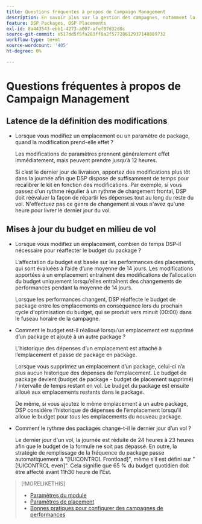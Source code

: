 ```yaml
---
title: Questions fréquentes à propos de Campaign Management
description: En savoir plus sur la gestion des campagnes, notamment la période de latence des modifications et ce qui se passe lorsque vous apportez des modifications au budget pendant un vol.
feature: DSP Packages, DSP Placements
exl-id: 8a443543-ebb1-4273-a007-afef07d32d8c
source-git-commit: e517dd5f5fa283ff8a2f57728612937148889732
workflow-type: tm+mt
source-wordcount: '405'
ht-degree: 0%

---
```


# Questions fréquentes à propos de Campaign Management

<!-- Most of this information should be moved into the relevant topics (especially editing topics). -->

## Latence de la définition des modifications

* Lorsque vous modifiez un emplacement ou un paramètre de package, quand la modification prend-elle effet ?

  Les modifications de paramètres prennent généralement effet immédiatement, mais peuvent prendre jusqu’à 12 heures.

  Si c’est le dernier jour de livraison, apportez des modifications plus tôt dans la journée afin que DSP dispose de suffisamment de temps pour recalibrer le kit en fonction des modifications. Par exemple, si vous passez d’un rythme régulier à un rythme de chargement frontal, DSP doit réévaluer la façon de répartir les dépenses tout au long du reste du vol. N&#39;effectuez pas ce genre de changement si vous n&#39;avez qu&#39;une heure pour livrer le dernier jour du vol.

## Mises à jour du budget en milieu de vol

* Lorsque vous modifiez un emplacement, combien de temps DSP-il nécessaire pour réaffecter le budget du package ?

  L’affectation du budget est basée sur les performances des placements, qui sont évaluées à l’aide d’une moyenne de 14 jours. Les modifications apportées à un emplacement entraînent des modifications de l’allocation du budget uniquement lorsqu’elles entraînent des changements de performances pendant la moyenne de 14 jours.

  Lorsque les performances changent, DSP réaffecte le budget de package entre les emplacements en conséquence lors du prochain cycle d&#39;optimisation du budget, qui se produit vers minuit (00:00) dans le fuseau horaire de la campagne.

* Comment le budget est-il réalloué lorsqu’un emplacement est supprimé d’un package et ajouté à un autre package ?

  L’historique des dépenses d’un emplacement est attaché à l’emplacement et passe de package en package.

  Lorsque vous supprimez un emplacement d’un package, celui-ci n’a plus aucun historique des dépenses de l’emplacement. Le budget de package devient (budget de package - budget de placement supprimé) / intervalle de temps restant en vol. Le budget du package est ensuite alloué aux emplacements restants dans le package.

  De même, si vous ajoutez le même emplacement à un autre package, DSP considère l’historique de dépenses de l’emplacement lorsqu’il alloue le budget pour tous les emplacements du nouveau package.

* Comment le rythme des packages change-t-il le dernier jour d’un vol ?

  Le dernier jour d&#39;un vol, la journée est réduite de 24 heures à 23 heures afin que le budget de la formule ne soit pas dépassé. En outre, la stratégie de remplissage de la fréquence du package passe automatiquement à &quot;[!UICONTROL Frontload]&quot;, même s’il est défini sur &quot;[!UICONTROL even]&quot;. Cela signifie que 65 % du budget quotidien doit être affecté avant 11h30 heure de l’Est.

>[!MORELIKETHIS]
>
>* [Paramètres du module](/help/dsp/campaign-management/packages/package-settings.md)
>* [Paramètres de placement](/help/dsp/campaign-management/placements/placement-settings.md)
>* [&#x200B; Bonnes pratiques pour configurer des campagnes de performances](/help/dsp/optimization/campaign-best-practices-performance.md)
